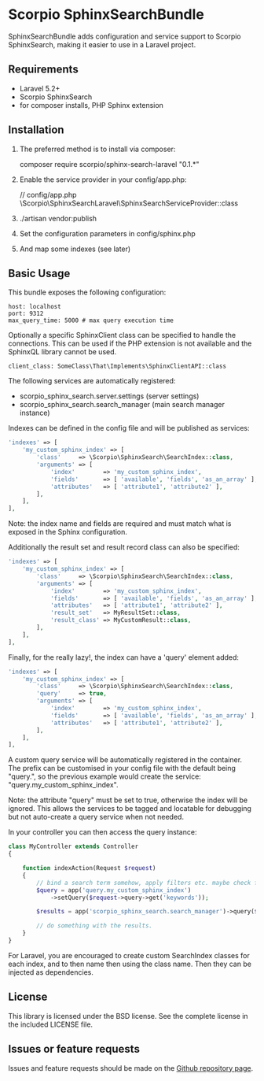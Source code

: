 Scorpio SphinxSearchBundle
==========================

SphinxSearchBundle adds configuration and service support to Scorpio SphinxSearch,
making it easier to use in a Laravel project.

Requirements
------------

 * Laravel 5.2+
 * Scorpio SphinxSearch
 * for composer installs, PHP Sphinx extension

Installation
------------

 1. The preferred method is to install via composer:

    composer require scorpio/sphinx-search-laravel "0.1.*"

 2. Enable the service provider in your config/app.php:

    // config/app.php
    \Scorpio\SphinxSearchLaravel\SphinxSearchServiceProvider::class

 3. ./artisan vendor:publish

 4. Set the configuration parameters in config/sphinx.php

 5. And map some indexes (see later)

Basic Usage
-----------

This bundle exposes the following configuration:

    host: localhost
    port: 9312
    max_query_time: 5000 # max query execution time

Optionally a specific SphinxClient class can be specified to handle the connections.
This can be used if the PHP extension is not available and the SphinxQL library
cannot be used.

    client_class: SomeClass\That\Implements\SphinxClientAPI::class

The following services are automatically registered:

 * scorpio_sphinx_search.server.settings (server settings)
 * scorpio_sphinx_search.search_manager  (main search manager instance)

Indexes can be defined in the config file and will be published as services:

```php
'indexes' => [
    'my_custom_sphinx_index' => [
        'class'     => \Scorpio\SphinxSearch\SearchIndex::class,
        'arguments' => [
            'index'        => 'my_custom_sphinx_index',
            'fields'       => [ 'available', 'fields', 'as_an_array' ],
            'attributes'   => [ 'attribute1', 'attribute2' ],
        ],
    ],
],
```

Note: the index name and fields are required and must match what is exposed in the
Sphinx configuration.

Additionally the result set and result record class can also be specified:

```php
'indexes' => [
    'my_custom_sphinx_index' => [
        'class'     => \Scorpio\SphinxSearch\SearchIndex::class,
        'arguments' => [
            'index'        => 'my_custom_sphinx_index',
            'fields'       => [ 'available', 'fields', 'as_an_array' ],
            'attributes'   => [ 'attribute1', 'attribute2' ],
            'result_set'   => MyResultSet::class,
            'result_class' => MyCustomResult::class,
        ],
    ],
],
```

Finally, for the really lazy!, the index can have a 'query' element added:

```php
'indexes' => [
    'my_custom_sphinx_index' => [
        'class'     => \Scorpio\SphinxSearch\SearchIndex::class,
        'query'     => true,
        'arguments' => [
            'index'        => 'my_custom_sphinx_index',
            'fields'       => [ 'available', 'fields', 'as_an_array' ],
            'attributes'   => [ 'attribute1', 'attribute2' ],
        ],
    ],
],
```

A custom query service will be automatically registered in the container. The prefix
can be customised in your config file with the default being "query.", so the
previous example would create the service: "query.my_custom_sphinx_index".

Note: the attribute "query" must be set to true, otherwise the index will be ignored.
This allows the services to be tagged and locatable for debugging but not auto-create
a query service when not needed.

In your controller you can then access the query instance:

```php
class MyController extends Controller
{

    function indexAction(Request $request)
    {
        // bind a search term somehow, apply filters etc. maybe check for keywords...
        $query = app('query.my_custom_sphinx_index')
            ->setQuery($request->query->get('keywords'));

        $results = app('scorpio_sphinx_search.search_manager')->query($query);

        // do something with the results.
    }
}
```

For Laravel, you are encouraged to create custom SearchIndex classes for each index,
and to then name then using the class name. Then they can be injected as dependencies.

License
-------

This library is licensed under the BSD license. See the complete license in the included
LICENSE file.

Issues or feature requests
---------------------------

Issues and feature requests should be made on the [Github repository page](https://github.com/scorpioframework/sphinx-search-laravel/issues).
